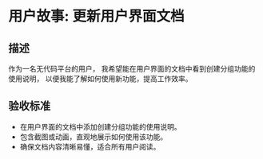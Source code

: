 # 用户故事: 更新用户界面文档

## 描述

作为一名无代码平台的用户，
我希望能在用户界面的文档中看到创建分组功能的使用说明，
以便我能了解如何使用新功能，提高工作效率。

## 验收标准

- 在用户界面的文档中添加创建分组功能的使用说明。
- 包含截图或动画，直观地展示如何使用该功能。
- 确保文档内容清晰易懂，适合所有用户阅读。
